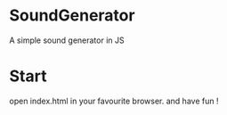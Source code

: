 # SoundGenerator
A simple sound generator in JS

# Start

open index.html in your favourite browser. and have fun !

